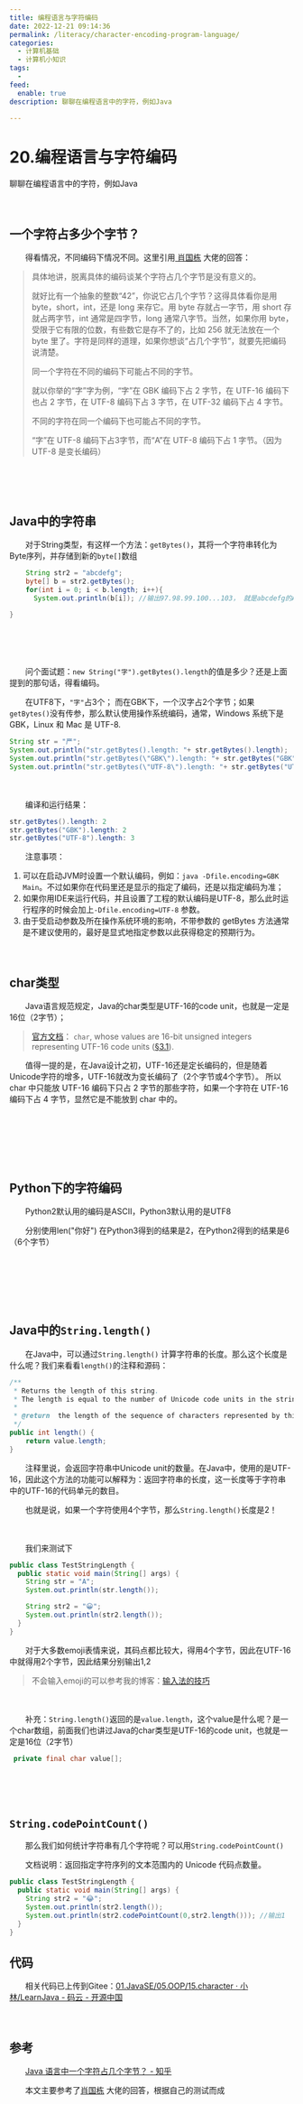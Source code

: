 ```yaml
---
title: 编程语言与字符编码
date: 2022-12-21 09:14:36
permalink: /literacy/character-encoding-program-language/
categories:
  - 计算机基础
  - 计算机小知识
tags:
  - 
feed:
  enable: true
description: 聊聊在编程语言中的字符，例如Java

---
```



# 20.编程语言与字符编码

聊聊在编程语言中的字符，例如Java

<!-- more -->

　　‍

## 一个字符占多少个字节？

　　得看情况，不同编码下情况不同。这里引用[ 肖国栋](https://www.zhihu.com/question/27562173/answer/76208352) 大佬的回答：

> 具体地讲，脱离具体的编码谈某个字符占几个字节是没有意义的。
>
> 就好比有一个抽象的整数“42”，你说它占几个字节？这得具体看你是用 byte，short，int，还是 long 来存它。用 byte 存就占一字节，用 short 存就占两字节，int 通常是四字节，long 通常八字节。当然，如果你用 byte，受限于它有限的位数，有些数它是存不了的，比如 256 就无法放在一个 byte 里了。字符是同样的道理，如果你想谈“占几个字节”，就要先把编码说清楚。
>
> 同一个字符在不同的编码下可能占不同的字节。
>
> 就以你举的“字”字为例，“字”在 GBK 编码下占 2 字节，在 UTF-16 编码下也占 2 字节，在 UTF-8 编码下占 3 字节，在 UTF-32 编码下占 4 字节。
>
> 不同的字符在同一个编码下也可能占不同的字节。
>
> “字”在 UTF-8 编码下占3字节，而“A”在 UTF-8 编码下占 1 字节。（因为 UTF-8 是变长编码）

　　‍

　　‍

## Java中的字符串

　　对于String类型，有这样一个方法：`getBytes()`，其将一个字符串转化为Byte序列，并存储到新的`byte[]`数组

```java
    String str2 = "abcdefg";
    byte[] b = str2.getBytes();
    for(int i = 0; i < b.length; i++){
      System.out.println(b[i]); //输出97.98.99.100...103， 就是abcdefg的ASCII码
  
}
```

　　‍

　　‍

　　问个面试题：`new String("字").getBytes().length`的值是多少？还是上面提到的那句话，得看编码。

　　在UTF8下，`"字"`占3个； 而在GBK下，一个汉字占2个字节；如果`getBytes()`没有传参，那么默认使用操作系统编码，通常，Windows 系统下是 GBK，Linux 和 Mac 是 UTF-8.

```java
String str = "严";
System.out.println("str.getBytes().length: "+ str.getBytes().length);
System.out.println("str.getBytes(\"GBK\").length: "+ str.getBytes("GBK").length);
System.out.println("str.getBytes(\"UTF-8\").length: "+ str.getBytes("UTF-8").length);
```

　　‍

　　编译和运行结果：

```java
str.getBytes().length: 2
str.getBytes("GBK").length: 2
str.getBytes("UTF-8").length: 3
```

　　注意事项：

1. 可以在启动JVM时设置一个默认编码，例如：`java -Dfile.encoding=GBK Main`。不过如果你在代码里还是显示的指定了编码，还是以指定编码为准；
2. 如果你用IDE来运行代码，并且设置了工程的默认编码是UTF-8，那么此时运行程序的时候会加上`-Dfile.encoding=UTF-8` 参数。
3. 由于受启动参数及所在操作系统环境的影响，不带参数的 getBytes 方法通常是不建议使用的，最好是显式地指定参数以此获得稳定的预期行为。

　　‍

## char类型

　　Java语言规范规定，Java的char类型是UTF-16的code unit，也就是一定是16位（2字节）；

> [官方文档](https://docs.oracle.com/javase/specs/jls/se8/html/jls-3.html#jls-3.1)： `char`, whose values are 16-bit unsigned integers representing UTF-16 code units ([§3.1](https://docs.oracle.com/javase/specs/jls/se8/html/jls-3.html#jls-3.1 "3.1. Unicode")).

　　值得一提的是，在Java设计之初，UTF-16还是定长编码的，但是随着Unicode字符的增多，UTF-16就改为变长编码了（2个字节或4个字节）。 所以char 中只能放 UTF-16 编码下只占 2 字节的那些字符，如果一个字符在 UTF-16 编码下占 4 字节，显然它是不能放到 char 中的。

　　‍

　　‍

　　‍

## Python下的字符编码

　　Python2默认用的编码是ASCII，Python3默认用的是UTF8

　　分别使用len("你好")  在Python3得到的结果是2，在Python2得到的结果是6（6个字节）

　　‍

　　‍

　　‍

## Java中的`String.length()`

　　在Java中，可以通过`String.length()` 计算字符串的长度。那么这个长度是什么呢？我们来看看`length()`的注释和源码：

```java
/**
 * Returns the length of this string.
 * The length is equal to the number of Unicode code units in the string.
 *
 * @return  the length of the sequence of characters represented by this object.
 */
public int length() {
    return value.length;
}
```

　　注释里说，会返回字符串中Unicode unit的数量。在Java中，使用的是UTF-16，因此这个方法的功能可以解释为：返回字符串的长度，这一长度等于字符串中的UTF-16的代码单元的数目。

　　也就是说，如果一个字符使用4个字节，那么`String.length()`长度是2！

　　‍

　　我们来测试下

```java
public class TestStringLength {
  public static void main(String[] args) {
    String str = "A";
    System.out.println(str.length());

    String str2 = "😀";
    System.out.println(str2.length());
  }
}
```

　　对于大多数emoji表情来说，其码点都比较大，得用4个字节，因此在UTF-16中就得用2个字节，因此结果分别输出1,2

> 不会输入emoji的可以参考我的博客：[输入法的技巧 ](https://www.peterjxl.com/typewriting/typewriting-tips/)

　　‍

　　补充：`String.length()`返回的是`value.length`，这个value是什么呢？是一个char数组，前面我们也讲过Java的char类型是UTF-16的code unit，也就是一定是16位（2字节）

```java
 private final char value[];
```

　　‍

　　‍

## `String.codePointCount()`

　　那么我们如何统计字符串有几个字符呢？可以用`String.codePointCount()`

　　文档说明：返回指定字符序列的文本范围内的 Unicode 代码点数量。

```java
public class TestStringLength {
  public static void main(String[] args) {
    String str2 = "😂";
    System.out.println(str2.length());
    System.out.println(str2.codePointCount(0,str2.length())); //输出1
  }
}
```



## 代码

　　相关代码已上传到Gitee：[01.JavaSE/05.OOP/15.character · 小林/LearnJava - 码云 - 开源中国](https://gitee.com/peterjxl/LearnJava/tree/master/01.JavaSE/05.OOP/15.character)

　　‍

## 参考

　　[Java 语言中一个字符占几个字节？ - 知乎](https://www.zhihu.com/question/27562173/answer/37188642)

　　本文主要参考了[肖国栋](https://www.zhihu.com/question/27562173/answer/76208352) 大佬的回答，根据自己的测试而成

　　‍

